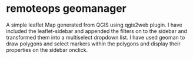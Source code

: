 # remoteops geomanager
 A simple leaflet Map generated from QGIS using qgis2web plugin. I have included the leaflet-sidebar and appended the filters on to the sidebar and transformed them into a multiselect dropdown list. I have used geoman to draw polygons and select markers within the polygons and display their properties on the sidebar onclick.
